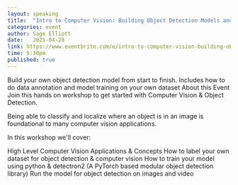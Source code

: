 ```yaml
---
layout: speaking
title:  "Intro to Computer Vision: Building Object Detection Models and Datasets"
categories: event
author: Sage Elliott
date:   2021-04-28
link: https://www.eventbrite.com/e/intro-to-computer-vision-building-object-detection-models-and-datasets-tickets-149360863363?aff=SageSocial
time: 5:30pm
published: true
---
```


Build your own object detection model from start to finish. Includes how to do data annotation and model training on your own dataset
About this Event
Join this hands on workshop to get started with Computer Vision & Object Detection.

Being able to classify and localize where an object is in an image is foundational to many computer vision applications.

In this workshop we'll cover:

High Level Computer Vision Applications & Concepts
How to label your own dataset for object detection & computer vision
How to train your model using python & detectron2 (A PyTorch based modular object detection library)
Run the model for object detection on images and video